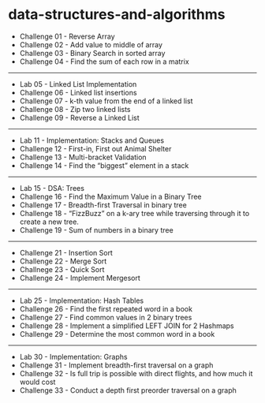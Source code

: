 # data-structures-and-algorithms

+ Challenge 01 - Reverse Array
+ Challenge 02 - Add value to middle of array
+ Challenge 03 - Binary Search in sorted array
+ Challenge 04 - Find the sum of each row in a matrix
---------------------

+ Lab 05 - Linked List Implementation
+ Challenge 06 - Linked list insertions
+ Challenge 07 - k-th value from the end of a linked list
+ Challenge 08 - Zip two linked lists
+ Challenge 09 - Reverse a Linked List
---------------------

+ Lab 11 - Implementation: Stacks and Queues
+ Challenge 12 - First-in, First out Animal Shelter
+ Challenge 13 - Multi-bracket Validation
+ Challenge 14 - Find the “biggest” element in a stack
---------------------

+ Lab 15 - DSA: Trees
+ Challenge 16 - Find the Maximum Value in a Binary Tree
+ Challenge 17 - Breadth-first Traversal in binary tree
+ Challenge 18 - “FizzBuzz” on a k-ary tree while traversing through it to create a new tree.
+ Challenge 19 - Sum of numbers in a binary tree
---------------------

+ Challenge 21 - Insertion Sort
+ Challenge 22 - Merge Sort
+ Challnege 23 - Quick Sort
+ Challenge 24 - Implement Mergesort
---------------------

+ Lab 25 - Implementation: Hash Tables
+ Challenge 26 - Find the first repeated word in a book
+ Challenge 27 - Find common values in 2 binary trees
+ Challenge 28 - Implement a simplified LEFT JOIN for 2 Hashmaps
+ Challenge 29 - Determine the most common word in a book
---------------------

+ Lab 30 - Implementation: Graphs
+ Challenge 31 - Implement breadth-first traversal on a graph
+ Challenge 32 - Is full trip is possible with direct flights, and how much it would cost
+ Challenge 33 - Conduct a depth first preorder traversal on a graph


